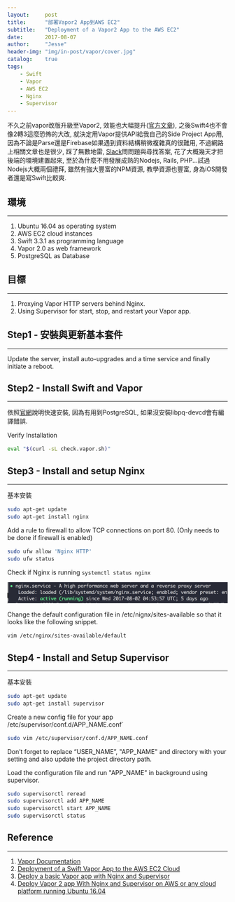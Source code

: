 ```yaml
---
layout:     post
title:      "部署Vapor2 App到AWS EC2"
subtitle:   "Deployment of a Vapor2 App to the AWS EC2"
date:       2017-08-07
author:     "Jesse"
header-img: "img/in-post/vapor/cover.jpg"
catalog:    true
tags:
    - Swift
    - Vapor
    - AWS EC2
    - Nginx
    - Supervisor
---
```


不久之前vapor改版升級至Vapor2, 效能也大幅提升([官方文章](https://medium.com/@qutheory/vapor-2-less-code-more-power-af1e1ec5affa)), 之後Swift4也不會像2轉3這麼恐怖的大改, 就決定用Vapor提供API給我自己的Side Project App用, 因為不論是Parse還是Firebase如果遇到資料結構稍微複雜真的很難用, 不過網路上相關文章也是很少, 踩了無數地雷, [Slack](http://vapor.team)問問題與尋找答案, 花了大概幾天才把後端的環境建置起來, 至於為什麼不用發展成熟的Nodejs, Rails, PHP...試過Nodejs大概兩個禮拜, 雖然有強大豐富的NPM資源, 教學資源也豐富, 身為iOS開發者還是寫Swift比較爽.

## 環境
---
1. Ubuntu 16.04 as operating system
2. AWS EC2 cloud instances
3. Swift 3.3.1 as programming language
4. Vapor 2.0 as web framework
5. PostgreSQL as Database

## 目標
---
1. Proxying Vapor HTTP servers behind Nginx.
2. Using Supervisor for start, stop, and restart your Vapor app.

## Step1 - 安裝與更新基本套件
---

Update the server, install auto-upgrades and a time service and finally initiate a reboot.

<script src="https://gist.github.com/conscientiousness/c5da7886660c899cfdda260dc85e0df8.js"></script>

## Step2 - Install Swift and Vapor
---

依照[官網](https://docs.vapor.codes/2.0/getting-started/install-on-ubuntu/)說明快速安裝,
因為有用到PostgreSQL, 如果沒安裝libpq-devcd會有編譯錯誤.

<script src="https://gist.github.com/conscientiousness/a98e1ca3ea2d72fe78186f6371c84f87.js"></script>

Verify Installation

```bash
eval "$(curl -sL check.vapor.sh)"
```

## Step3 - Install and setup Nginx
---

基本安裝

```bash
sudo apt-get update
sudo apt-get install nginx
```

Add a rule to firewall to allow TCP connections on port 80. (Only needs to be done if firewall is enabled)

```bash
sudo ufw allow 'Nginx HTTP'
sudo ufw status
```

Check if Nginx is running `systemctl status nginx`

![](/img/in-post/2017-08-07-deployment-of-vapor-to-aws-ec2/nginx-running.png)

Change the default configuration file in /etc/nignx/sites-available so that it looks like the following snippet.

```bash
vim /etc/nginx/sites-available/default
```
<script src="https://gist.github.com/conscientiousness/4606eb934b66eff1b9aa9b09e993cdf7.js"></script>

## Step4 - Install and Setup Supervisor
---

基本安裝

```bash
sudo apt-get update
sudo apt-get install supervisor
```

Create a new config file for your app /etc/supervisor/conf.d/APP_NAME.conf`

```bash
sudo vim /etc/supervisor/conf.d/APP_NAME.conf
```

Don’t forget to replace “USER_NAME”, "APP_NAME" and directory with your setting and also update the project directory path.

<script src="https://gist.github.com/conscientiousness/8acbd8881e2aa87514961c42dd69f71b.js"></script>

Load the configuration file and run "APP_NAME" in background using supervisor.

```bash
sudo supervisorctl reread
sudo supervisorctl add APP_NAME
sudo supervisorctl start APP_NAME
sudo supervisorctl status
```

## Reference
---
1. [Vapor Documentation](https://docs.vapor.codes/2.0/)
2. [Deployment of a Swift Vapor App to the AWS EC2 Cloud](http://bit.ly/2qan5Sj)
3. [Deploy a basic Vapor app with Nginx and Supervisor](http://bit.ly/2si1riz)
4. [Deploy Vapor 2 app With Nginx and Supervisor on AWS or any cloud platform running Ubuntu 16.04](http://bit.ly/2tV0uej)
